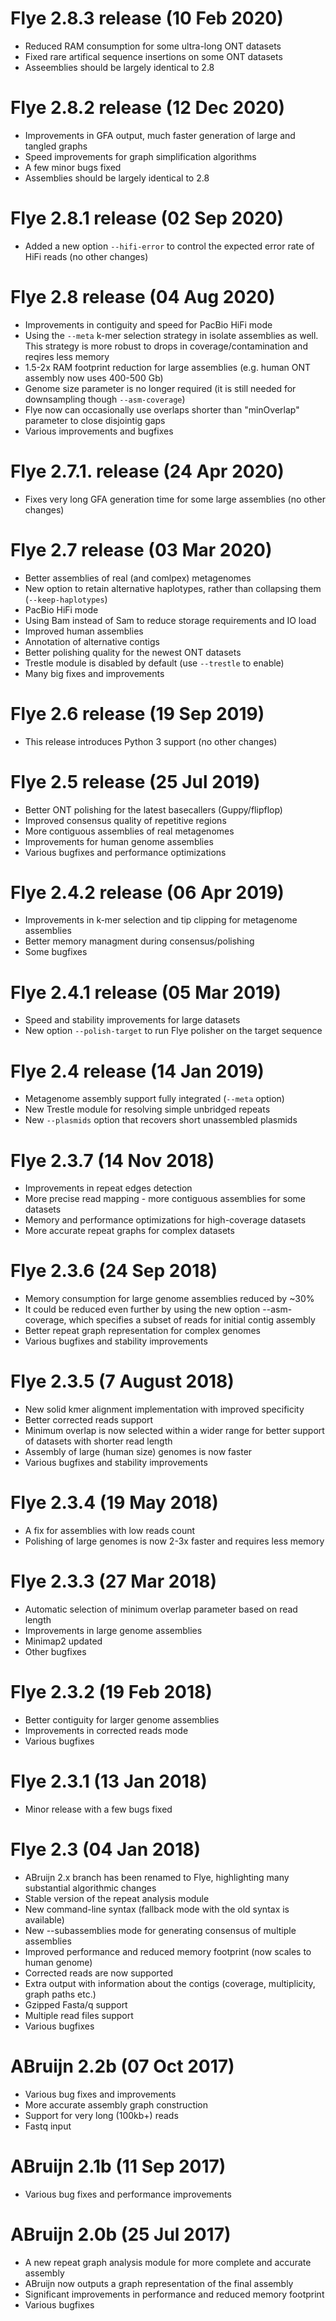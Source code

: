 Flye 2.8.3 release (10 Feb 2020)
===============================
* Reduced RAM consumption for some ultra-long ONT datasets
* Fixed rare artifical sequence insertions on some ONT datasets
* Asseemblies should be largely identical to 2.8

Flye 2.8.2 release (12 Dec 2020)
===============================
* Improvements in GFA output, much faster generation of large and tangled graphs
* Speed improvements for graph simplification algorithms
* A few minor bugs fixed
* Assemblies should be largely identical to 2.8

Flye 2.8.1 release (02 Sep 2020)
===============================
* Added a new option `--hifi-error` to control the expected error rate of HiFi reads (no other changes)

Flye 2.8 release (04 Aug 2020)
==============================
* Improvements in contiguity and speed for PacBio HiFi mode
* Using the `--meta` k-mer selection strategy in isolate assemblies as well.
This strategy is more robust to drops in coverage/contamination and reqires less memory
* 1.5-2x RAM footprint reduction for large assemblies (e.g. human ONT assembly now uses 400-500 Gb)
* Genome size parameter is no longer required (it is still needed for downsampling though `--asm-coverage`)
* Flye now can occasionally use overlaps shorter than "minOverlap" parameter to close disjointig gaps
* Various improvements and bugfixes

Flye 2.7.1. release (24 Apr 2020)
=================================
* Fixes very long GFA generation time for some large assemblies (no other changes)

Flye 2.7 release (03 Mar 2020)
==============================
* Better assemblies of real (and comlpex) metagenomes
* New option to retain alternative haplotypes, rather than collapsing them (`--keep-haplotypes`)
* PacBio HiFi mode
* Using Bam instead of Sam to reduce storage requirements and IO load
* Improved human assemblies
* Annotation of alternative contigs
* Better polishing quality for the newest ONT datasets
* Trestle module is disabled by default (use `--trestle` to enable)
* Many big fixes and improvements

Flye 2.6 release (19 Sep 2019)
==============================
* This release introduces Python 3 support (no other changes)

Flye 2.5 release (25 Jul 2019)
==============================
* Better ONT polishing for the latest basecallers (Guppy/flipflop)
* Improved consensus quality of repetitive regions
* More contiguous assemblies of real metagenomes
* Improvements for human genome assemblies
* Various bugfixes and performance optimizations

Flye 2.4.2 release (06 Apr 2019)
================================
* Improvements in k-mer selection and tip clipping for metagenome assemblies
* Better memory managment during consensus/polishing
* Some bugfixes

Flye 2.4.1 release (05 Mar 2019)
================================
* Speed and stability improvements for large datasets
* New option `--polish-target` to run Flye polisher on the target sequence


Flye 2.4 release (14 Jan 2019)
==============================
* Metagenome assembly support fully integrated (`--meta` option)
* New Trestle module for resolving simple unbridged repeats
* New `--plasmids` option that recovers short unassembled plasmids

Flye 2.3.7 (14 Nov 2018)
=======================
* Improvements in repeat edges detection
* More precise read mapping - more contiguous assemblies for some datasets
* Memory and performance optimizations for high-coverage datasets
* More accurate repeat graphs for complex datasets


Flye 2.3.6 (24 Sep 2018)
========================
* Memory consumption for large genome assemblies reduced by ~30%
* It could be reduced even further by using the new option --asm-coverage,
which specifies a subset of reads for initial contig assembly
* Better repeat graph representation for complex genomes
* Various bugfixes and stability improvements

Flye 2.3.5 (7 August 2018)
==========================
* New solid kmer alignment implementation with improved specificity
* Better corrected reads support
* Minimum overlap is now selected within a wider range for better support of datasets with shorter read length
* Assembly of large (human size) genomes is now faster
* Various bugfixes and stability improvements

Flye 2.3.4 (19 May 2018)
========================
* A fix for assemblies with low reads count
* Polishing of large genomes is now 2-3x faster and requires less memory

Flye 2.3.3 (27 Mar 2018)
========================
* Automatic selection of minimum overlap parameter based on read length
* Improvements in large genome assemblies
* Minimap2 updated
* Other bugfixes

Flye 2.3.2 (19 Feb 2018)
========================
* Better contiguity for larger genome assemblies
* Improvements in corrected reads mode
* Various bugfixes

Flye 2.3.1 (13 Jan 2018)
========================
* Minor release with a few bugs fixed

Flye 2.3 (04 Jan 2018)
======================

* ABruijn 2.x branch has been renamed to Flye, highlighting many substantial algorithmic changes
* Stable version of the repeat analysis module
* New command-line syntax (fallback mode with the old syntax is available)
* New --subassemblies mode for generating consensus of multiple assemblies
* Improved performance and reduced memory footprint (now scales to human genome)
* Corrected reads are now supported
* Extra output with information about the contigs (coverage, multiplicity, graph paths etc.)
* Gzipped Fasta/q support
* Multiple read files support
* Various bugfixes

ABruijn 2.2b (07 Oct 2017)
==========================

* Various bug fixes and improvements
* More accurate assembly graph construction
* Support for very long (100kb+) reads
* Fastq input

ABruijn 2.1b (11 Sep 2017)
==========================

* Various bug fixes and performance improvements

ABruijn 2.0b (25 Jul 2017)
==========================

* A new repeat graph analysis module for more complete and accurate assembly
* ABruijn now outputs a graph representation of the final assembly
* Significant improvements in performance and reduced memory footprint
* Various bugfixes
